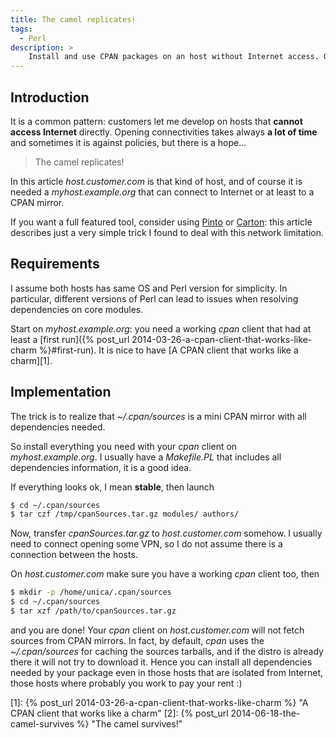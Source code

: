 ```yaml
---
title: The camel replicates!
tags:
  - Perl
description: >
    Install and use CPAN packages on an host without Internet access. On conquering hosts with a camel.
---
```


## Introduction

It is a common pattern: customers let me develop on hosts that **cannot access Internet** directly. Opening connectivities takes always **a lot of time** and sometimes it is against policies, but there is a hope...

> The camel replicates!

In this article *host.customer.com* is that kind of host, and of course it is needed a *myhost.example.org* that can connect to Internet or at least to a CPAN mirror.

<div class="alert info">If you want a full featured tool, consider using <a href="https://metacpan.org/pod/Pinto">Pinto</a> or <a href="https://metacpan.org/pod/Carton">Carton</a>: this article describes just a very simple trick I found to deal with this network limitation.</div>

## Requirements

<div class="alert warning">I assume both hosts has same OS and Perl version for simplicity. In particular, different versions of Perl can lead to issues when resolving dependencies on core modules.</div>

Start on *myhost.example.org*: you need a working *cpan* client that had at least a [first run]({% post_url 2014-03-26-a-cpan-client-that-works-like-charm %}#first-run).
It is nice to have [A CPAN client that works like a charm][1].

## Implementation

<div class="alert info">The trick is to realize that <em>~/.cpan/sources</em> is a mini CPAN mirror with all dependencies needed.</div>

So install everything you need with your *cpan* client on *myhost.example.org*. I usually have a *Makefile.PL* that includes all dependencies information, it is a good idea.

If everything looks ok, I mean **stable**, then launch

```bash
$ cd ~/.cpan/sources
$ tar czf /tmp/cpanSources.tar.gz modules/ authors/
```

Now, transfer *cpanSources.tar.gz* to *host.customer.com* somehow. I usually need to connect opening some VPN, so I do not assume there is a connection between the hosts.

On *host.customer.com* make sure you have a working *cpan* client too, then

```bash
$ mkdir -p /home/unica/.cpan/sources
$ cd ~/.cpan/sources
$ tar xzf /path/to/cpanSources.tar.gz
```

and you are done! Your *cpan* client on *host.customer.com* will not fetch sources from CPAN mirrors. In fact, by default, *cpan* uses the *~/.cpan/sources* for caching the sources tarballs, and if the distro is already there it will not try to download it. Hence you can install all dependencies needed by your package even in those hosts that are isolated from Internet, those hosts where probably you work to pay your rent :)

<!-- TODO add CPAN mirror http if hosts can connect -->

  [1]: {% post_url 2014-03-26-a-cpan-client-that-works-like-charm %} "A CPAN client that works like a charm"
  [2]: {% post_url 2014-06-18-the-camel-survives %} "The camel survives!"

